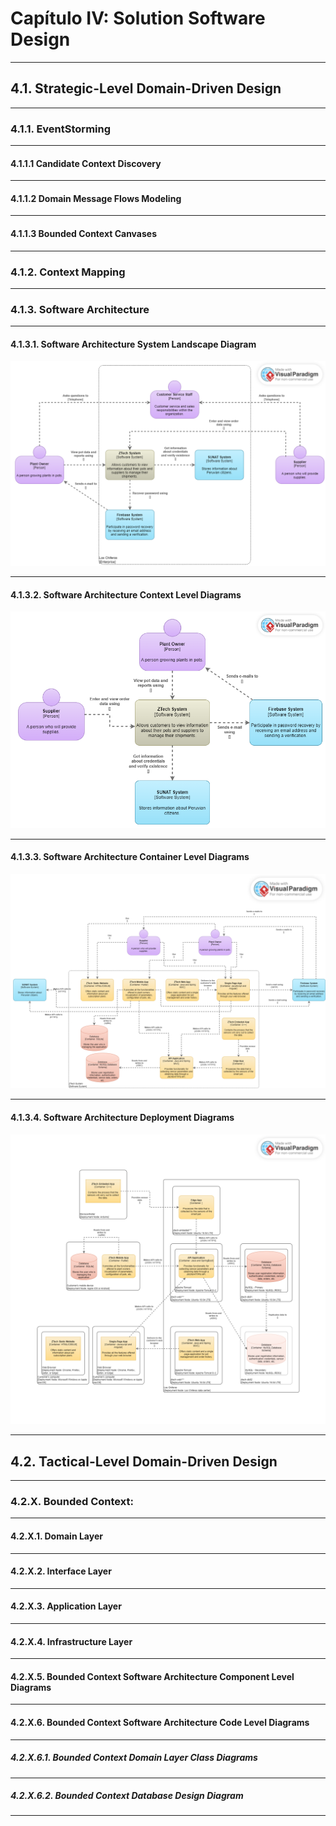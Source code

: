 # Capítulo IV: Solution Software Design
---
## 4.1. Strategic-Level Domain-Driven Design
---
### 4.1.1. EventStorming
---
#### 4.1.1.1 Candidate Context Discovery
---
#### 4.1.1.2 Domain Message Flows Modeling
---
#### 4.1.1.3 Bounded Context Canvases
---
### 4.1.2. Context Mapping
---
### 4.1.3. Software Architecture
---
#### 4.1.3.1. Software Architecture System Landscape Diagram
![System Landscape Diagram](/assets/4.1.3.1SystemLandscapeDiagram/+ZTech_System_Landscape_Diagram.png)

---
#### 4.1.3.2. Software Architecture Context Level Diagrams
![Context Level Diagram](/assets/4.1.3.2ContextLevelDiagram/+ZTech_Context_Diagram.png)

---
#### 4.1.3.3. Software Architecture Container Level Diagrams
![Container Level Diagram](/assets/4.1.3.3ContainerLevelDiagram/+ZTech_Container_Diagram.png)

---
#### 4.1.3.4. Software Architecture Deployment Diagrams
![Deployment Diagram](/assets/4.1.3.4DeploymentDiagram/+ZTech_Deployment_Diagram.png)

---
## 4.2. Tactical-Level Domain-Driven Design
---
### 4.2.X. Bounded Context: <Bounded Context Name>
---
#### 4.2.X.1. Domain Layer
---
#### 4.2.X.2. Interface Layer
---
#### 4.2.X.3. Application Layer
---
#### 4.2.X.4. Infrastructure Layer
---
#### 4.2.X.5. Bounded Context Software Architecture Component Level Diagrams
---
#### 4.2.X.6. Bounded Context Software Architecture Code Level Diagrams
---
##### 4.2.X.6.1. Bounded Context Domain Layer Class Diagrams
---
##### 4.2.X.6.2. Bounded Context Database Design Diagram
---